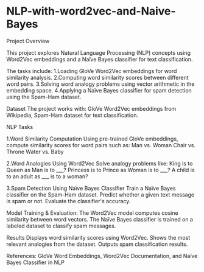 # NLP-with-word2vec-and-Naive-Bayes

Project Overview

This project explores Natural Language Processing (NLP) concepts using Word2Vec embeddings and a Naïve Bayes classifier for text classification. 

The tasks include:
1.Loading GloVe Word2Vec embeddings for word similarity analysis.
2.Computing word similarity scores between different word pairs.
3.Solving word analogy problems using vector arithmetic in the embedding space.
4.Applying a Naïve Bayes classifier for spam detection using the Spam-Ham dataset.

Dataset
The project works with:
GloVe Word2Vec embeddings from Wikipedia,
Spam-Ham dataset for text classification.

NLP Tasks

1.Word Similarity Computation
Using pre-trained GloVe embeddings, compute similarity scores for word pairs such as:
Man vs. Woman
Chair vs. Throne
Water vs. Baby

2.Word Analogies Using Word2Vec
Solve analogy problems like:
King is to Queen as Man is to ___?
Princess is to Prince as Woman is to ___?
A child is to an adult as ___ is to a woman?

3.Spam Detection Using Naïve Bayes Classifier
Train a Naïve Bayes classifier on the Spam-Ham dataset.
Predict whether a given text message is spam or not.
Evaluate the classifier's accuracy.

Model Training & Evaluation:
The Word2Vec model computes cosine similarity between word vectors.
The Naïve Bayes classifier is trained on a labeled dataset to classify spam messages.

Results
Displays word similarity scores using Word2Vec.
Shows the most relevant analogies from the dataset.
Outputs spam classification results.

References:
GloVe Word Embeddings,
Word2Vec Documentation, and
Naïve Bayes Classifier in NLP
